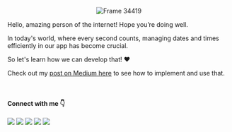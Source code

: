 <div align="center">

![Frame 34419](https://github.com/MariaLuiza-CS/DateAndTimePicker/assets/62726677/b42bf10b-007a-434b-ae79-d260674a9344)

</div>

Hello, amazing person of the internet! Hope you’re doing well.

In today's world, where every second counts, managing dates and times efficiently in our app has become crucial.

So let's learn how we can develop that! ❤

Check out my [post on Medium here](https://medium.com/@MariaLuiza-CS/date-and-time-picker-with-compose-9cadc4f50e6d) to see how to implement and use that.

</br>

 #### Connect with me 👇

 <div>
  <a href="https://www.linkedin.com/in/marialuiza-cs/" target="_blank"><img src="https://img.shields.io/badge/LinkedIn-0077B5?style=for-the-badge&logo=linkedin&logoColor=white" target="_blank"></a> 
  <a href = "https://medium.com/@MariaLuiza-CS"><img src="https://img.shields.io/badge/Medium-12100E?style=for-the-badge&logo=medium&logoColor=white" target="_blank"></a>
  <a href = "https://www.instagram.com/luiza.android/"><img src="https://img.shields.io/badge/Instagram-E4405F?style=for-the-badge&logo=instagram&logoColor=white" target="_blank"></a>
  <a href = "https://dev.to/marialuizacs"><img src="https://img.shields.io/badge/dev.to-0A0A0A?style=for-the-badge&logo=devdotto&logoColor=white" target="_blank"></a>
  <a href = "mailto:m.luiza1843@gmail.com"><img src="https://img.shields.io/badge/Gmail-D14836?style=for-the-badge&logo=gmail&logoColor=white" target="_blank"></a>
 </div>


